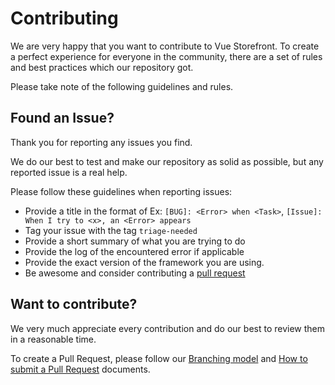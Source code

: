 # Contributing

We are very happy that you want to contribute to Vue Storefront. 
To create a perfect experience for everyone in the community, there are a set of rules and best practices which our repository got.

Please take note of the following guidelines and rules.

## Found an Issue?

Thank you for reporting any issues you find. 

We do our best to test and make our repository as solid as possible, but any reported issue is a real help.

Please follow these guidelines when reporting issues:

- Provide a title in the format of Ex: `[BUG]: <Error> when <Task>`, `[Issue]: When I try to <x>, an <Error> appears`
- Tag your issue with the tag `triage-needed`
- Provide a short summary of what you are trying to do
- Provide the log of the encountered error if applicable
- Provide the exact version of the framework you are using.
- Be awesome and consider contributing a [pull request](#want-to-contribute)

## Want to contribute?

We very much appreciate every contribution and do our best to review them in a reasonable time.

To create a Pull Request, please follow our [Branching model](https://docs.vuestorefront.io/v2/contributing/branching-model.html) and [How to submit a Pull Request](https://docs.vuestorefront.io/v2/contributing/how-to-submit-pull-request.html) documents. 
